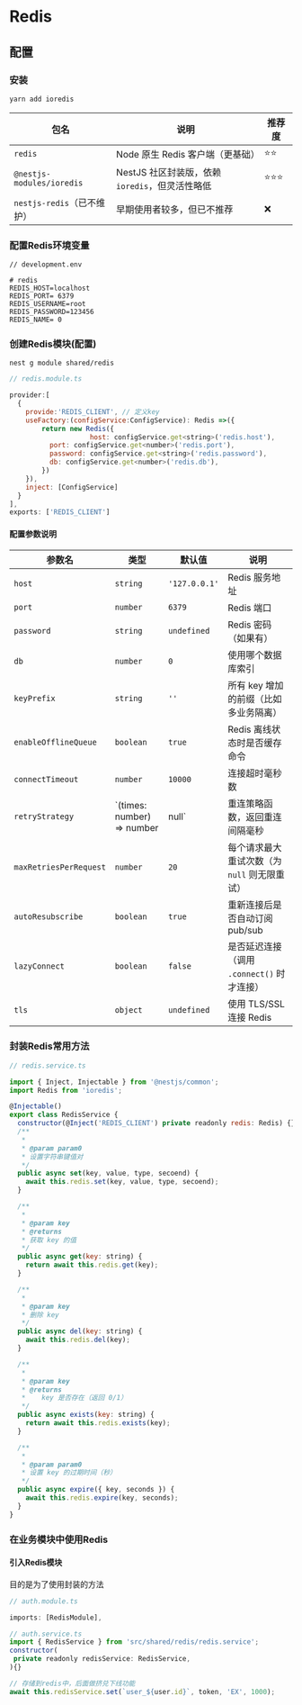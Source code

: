 



# Redis

## 配置

### 安装

```js
yarn add ioredis
```

| 包名                       | 说明                                            | 推荐度 |
| -------------------------- | ----------------------------------------------- | ------ |
| `redis`                    | Node 原生 Redis 客户端（更基础）                | ⭐⭐     |
| `@nestjs-modules/ioredis`  | NestJS 社区封装版，依赖 `ioredis`，但灵活性略低 | ⭐⭐⭐    |
| `nestjs-redis`（已不维护） | 早期使用者较多，但已不推荐                      | ❌      |

### 配置Redis环境变量

```shell
// development.env

# redis
REDIS_HOST=localhost
REDIS_PORT= 6379
REDIS_USERNAME=root
REDIS_PASSWORD=123456
REDIS_NAME= 0
```

### 创建Redis模块(配置)

`nest g module shared/redis`

```js
// redis.module.ts

provider:[
  {
    provide:'REDIS_CLIENT', // 定义key
    useFactory:(configService:ConfigService): Redis =>({
    	return new Redis({
					host: configService.get<string>('redis.host'),
          port: configService.get<number>('redis.port'),
          password: configService.get<string>('redis.password'),
          db: configService.get<number>('redis.db'),
  		})
  	}),
    inject: [ConfigService]
  }
],
exports: ['REDIS_CLIENT']
```

#### 配置参数说明

| 参数名                 | 类型                               | 默认值                         | 说明                                         |
| ---------------------- | ---------------------------------- | ------------------------------ | -------------------------------------------- |
| `host`                 | `string`                           | `'127.0.0.1'`                  | Redis 服务地址                               |
| `port`                 | `number`                           | `6379`                         | Redis 端口                                   |
| `password`             | `string`                           | `undefined`                    | Redis 密码（如果有）                         |
| `db`                   | `number`                           | `0`                            | 使用哪个数据库索引                           |
| `keyPrefix`            | `string`                           | `''`                           | 所有 key 增加的前缀（比如多业务隔离）        |
| `enableOfflineQueue`   | `boolean`                          | `true`                         | Redis 离线状态时是否缓存命令                 |
| `connectTimeout`       | `number`                           | `10000`                        | 连接超时毫秒数                               |
| `retryStrategy`        | `(times: number) => number | null` | 重连策略函数，返回重连间隔毫秒 |                                              |
| `maxRetriesPerRequest` | `number`                           | `20`                           | 每个请求最大重试次数（为 `null` 则无限重试） |
| `autoResubscribe`      | `boolean`                          | `true`                         | 重新连接后是否自动订阅 pub/sub               |
| `lazyConnect`          | `boolean`                          | `false`                        | 是否延迟连接（调用 `.connect()` 时才连接）   |
| `tls`                  | `object`                           | `undefined`                    | 使用 TLS/SSL 连接 Redis                      |





### 封装Redis常用方法

```js
// redis.service.ts

import { Inject, Injectable } from '@nestjs/common';
import Redis from 'ioredis';

@Injectable()
export class RedisService {
  constructor(@Inject('REDIS_CLIENT') private readonly redis: Redis) {}
  /**
   *
   * @param param0
   * 设置字符串键值对
   */
  public async set(key, value, type, secoend) {
    await this.redis.set(key, value, type, secoend);
  }

  /**
   *
   * @param key
   * @returns
   * 获取 key 的值
   */
  public async get(key: string) {
    return await this.redis.get(key);
  }

  /**
   *
   * @param key
   * 删除 key
   */
  public async del(key: string) {
    await this.redis.del(key);
  }

  /**
   *
   * @param key
   * @returns
   * 	key 是否存在（返回 0/1）
   */
  public async exists(key: string) {
    return await this.redis.exists(key);
  }

  /**
   *
   * @param param0
   * 设置 key 的过期时间（秒）
   */
  public async expire({ key, seconds }) {
    await this.redis.expire(key, seconds);
  }
}

```

### 在业务模块中使用Redis

#### 引入Redis模块

目的是为了使用封装的方法

```js
// auth.module.ts

imports: [RedisModule],

```

```js
// auth.service.ts
import { RedisService } from 'src/shared/redis/redis.service';
constructor(
 private readonly redisService: RedisService,
){}

// 存储到redis中，后面做挤兑下线功能
await this.redisService.set(`user_${user.id}`, token, 'EX', 1000);
```



